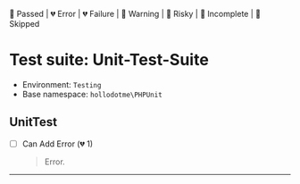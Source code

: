 💚 Passed | 💔 Error | 💔 Failure | 🧡 Warning | 💛 Risky | 💙 Incomplete | 💜 Skipped

# Test suite: Unit-Test-Suite

* Environment: `Testing`
* Base namespace: `hollodotme\PHPUnit`

## UnitTest

- [ ] Can Add Error (💔 1)
  > Error.


---

